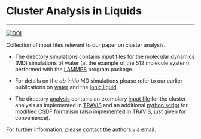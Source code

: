 # Cluster Analysis in Liquids
---
[![DOI](https://doi.org/10.1021/acs.jcim.2c01244)](https://doi.org/10.1021/acs.jcim.2c01244)

Collection of input files relevant to our paper on cluster analysis. 

* The directory [simulations](simulations/) contains input files for the molecular dynamics (MD) simulations of water (at the example of the 512 molecule system) performed with the [LAMMPS](http://lammps.sandia.gov/) program package.

* For details on the *ab initio* MD simulations please refer to our earlier publications on [water](https://doi.org/10.1524/zpch.2012.0327) and the [ionic liquid](https://doi.org/10.1063/1.4887082).

* The directory [analysis](analysis/) contains an exemplary [input file](analysis/input.txt) for the cluster analysis as implemented in [TRAVIS](http://www.travis-analyzer.de/) and an additional [python script](analysis/csdf_formalism.py) for modified CSDF formalism (also implemented in TRAVIS, just given for convenience).



For further information, please contact the authors via [email](mailto:kirchner@thch.uni-bonn.de).

